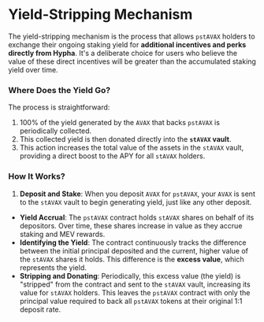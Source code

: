 # Yield-Stripping Mechanism

The yield-stripping mechanism is the process that allows `pstAVAX` holders to exchange their ongoing staking yield for **additional incentives and perks directly from Hypha**. It's a deliberate choice for users who believe the value of these direct incentives will be greater than the accumulated staking yield over time.

### **Where Does the Yield Go?**

The process is straightforward:&#x20;

1. 100% of the yield generated by the `AVAX` that backs `pstAVAX` is periodically collected.
2. This collected yield is then donated directly into the **`stAVAX` vault**.&#x20;
3. This action increases the total value of the assets in the `stAVAX` vault, providing a direct boost to the APY for all `stAVAX` holders.

### How It Works?

1. **Deposit and Stake**: When you deposit `AVAX` for `pstAVAX`, your `AVAX` is sent to the `stAVAX` vault to begin generating yield, just like any other deposit.

* **Yield Accrual**: The `pstAVAX` contract holds `stAVAX` shares on behalf of its depositors. Over time, these shares increase in value as they accrue staking and MEV rewards.
* **Identifying the Yield**: The contract continuously tracks the difference between the initial principal deposited and the current, higher value of the `stAVAX` shares it holds. This difference is the **excess value**, which represents the yield.
* **Stripping and Donating**: Periodically, this excess value (the yield) is "stripped" from the contract and sent to the `stAVAX` vault, increasing its value for `stAVAX` holders. This leaves the `pstAVAX` contract with only the principal value required to back all `pstAVAX` tokens at their original 1:1 deposit rate.

